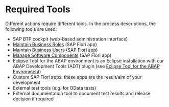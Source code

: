 <!-- loio0b958827ed15443ab07ca6da076efa1a -->

# Required Tools

Different actions require different tools. In the process descriptions, the following tools are used:

-   SAP BTP cockpit \(web-based administration interface\)
-   [Maintain Business Roles](../50-administration-and-ops/Maintain_Business_Roles_8980ad0.md) \(SAP Fiori app\)
-   [Maintain Business Users](../50-administration-and-ops/Maintain_Business_Users_e40e710.md) \(SAP Fiori app\)
-   [Manage Software Components](../50-administration-and-ops/Manage_Software_Components_3dcf76a.md) \(SAP Fiori app\)
-   Eclipse Tool for the ABAP environment is an Eclipse installation with our ABAP Development Tools \(ADT\) plugin \(see [Eclipse Tool for the ABAP Environment](https://help.sap.com/viewer/65de2977205c403bbc107264b8eccf4b/Cloud/en-US/54dd7126d5b74efeb7a21f6b0bfe5f1a.html)\)
-   Custom SAP Fiori apps: these apps are the result/aim of your development
-   External test tools \(e.g. for OData tests\)
-   External documentation tool to document test results and release decision if required

